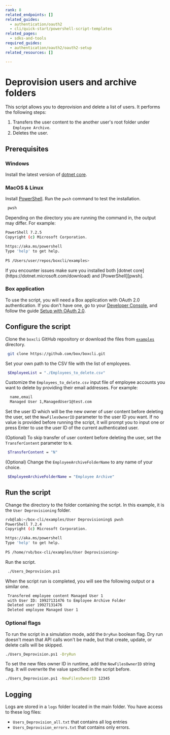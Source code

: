 ```yaml
---
rank: 8
related_endpoints: []
related_guides:
  - authentication/oauth2
  - cli/quick-start/powershell-script-templates
related_pages:
  - sdks-and-tools
required_guides:
  - authentication/oauth2/oauth2-setup
related_resources: []

---
```

# Deprovision users and archive folders

This script allows you to deprovision and delete a list of users. 
It performs the following steps:

1. Transfers the user content to the another user's root folder
under `Employee Archive`.
2. Deletes the user.

## Prerequisites

### Windows

Install the latest version of [dotnet core](https://dotnet.microsoft.com/download).

### MacOS & Linux

Install [PowerShell][pwsh]. Run the `pwsh` command to test the installation.

   ```bash
    pwsh 
   ```

Depending on the directory you are
running the command in, the output may differ.
For example:

   ```bash
   PowerShell 7.2.5
   Copyright (c) Microsoft Corporation.

   https://aka.ms/powershell
   Type 'help' to get help.
     
   PS /Users/user/repos/boxcli/examples> 
   ```

   <message>
      If you encounter issues make sure you installed both 
      [dotnet core](https://dotnet.microsoft.com/download) and 
      [PowerShell][pwsh].
   </message>

### Box application

To use the script, you will need a Box application
with OAuth 2.0 authentication. If you don't have one,
go to your [Developer Console][console], and follow the guide 
[Setup with OAuth 2.0][auth].

## Configure the script

Clone the `boxcli` GitHub repository 
or download the files from [`examples`][examples] directory.

   ```bash
    git clone https://github.com/box/boxcli.git
   ```

Set your own path to the CSV file with the list of employees.

   ```bash
    $EmployeeList = "./Employees_to_delete.csv"
   ```

Customize the `Employees_to_delete.csv` input file of 
employee accounts you want to delete 
by providing their email addresses. 
For example:

   ```bash
     name,email
     Managed User 1,ManagedUser1@test.com
   ```

Set the user ID which will be the new owner of user content
   before deleting the user, set the `NewFilesOwnerID` parameter to the
   user ID you want.
   If no value is provided before running the script, it will prompt you to
   input one or press Enter to use the user ID of the current authenticated
   user.

(Optional) To skip transfer of user content before
   deleting the user, set the `TransferContent` parameter to `N`.

   ```bash
    $TransferContent = "N"
   ```

(Optional) Change the `EmployeeArchiveFolderName` 
   to any name of your choice.

   ```bash
    $EmployeeArchiveFolderName = "Employee Archive"
   ```

## Run the script

Change the directory to the folder containing the script. 
   In this example, it is the `User Deprovisioning` folder.
   
   ```bash
   rvb@lab:~/box-cli/examples/User Deprovisioning$ pwsh
   PowerShell 7.2.4
   Copyright (c) Microsoft Corporation.

   https://aka.ms/powershell
   Type 'help' to get help.
     
   PS /home/rvb/box-cli/examples/User Deprovisioning>
   ```

Run the script.
   
   ```bash
    ./Users_Deprovision.ps1
   ```
   
When the script run is completed, you will see the following 
output or a similar one.

   ```bash
    Transfered employee content Managed User 1
    with User ID: 19927131476 to Employee Archive Folder
    Deleted user 19927131476
    Deleted employee Managed User 1
   ```
   
### Optional flags

To run the script in a simulation mode, 
add the `DryRun` boolean flag.
Dry run doesn't mean that API calls won't be made, 
but that create, update, or delete calls will be skipped.

```bash
./Users_Deprovision.ps1 -DryRun
```

To set the new files owner ID in runtime, add the
`NewFilesOwnerID` string flag. It will overwrite the
value specified in the script before.

```bash
./Users_Deprovision.ps1 -NewFilesOwnerID 12345
```

## Logging

Logs are stored in a `logs` folder located in the main folder. 
You have access to these log files:

* `Users_Deprovision_all.txt` that contains all log entries
* `Users_Deprovision_errors.txt` that contains only errors.

[scripts]: https://github.com/box/boxcli/tree/main/examples
[pwsh]: https://docs.microsoft.com/en-us/powershell/scripting/install/installing-powershell?view=powershell-7.2
[quickstart]: g://cli/quick-start/create-oauth-app/
[console]: https://app.box.com/developers/console
[auth]: g://authentication/oauth2/oauth2-setup
[examples]:https://github.com/box/boxcli/tree/main/examples/User%20Deprovisioning
[employeelist]:[https://github.com/box/boxcli/blob/main/examples/User%20Deprovisioning/Users_Deprovision.ps1#L12
